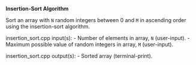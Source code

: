 **Insertion-Sort Algorithm**

Sort an array with `N` random integers between 0 and `M` in ascending order using the insertion-sort algorithm.

insertion_sort.cpp input(s):
	- Number of elements in array, `N` (user-input).
	- Maximum possible value of random integers in array, `M` (user-input).

insertion_sort.cpp output(s):
	- Sorted array (terminal-print).
